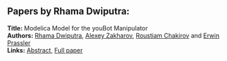 <h2>Papers by Rhama Dwiputra:</h2>
<p>
<b>Title:</b> Modelica Model for the youBot Manipulator<br />
<b>Authors:</b> <a href="../authors/author_79.html">Rhama Dwiputra</a>, <a href="../authors/author_346.html">Alexey Zakharov</a>, <a href="../authors/author_58.html">Roustiam Chakirov</a> and <a href="../authors/author_247.html">Erwin Prassler</a><br />
<b>Links:</b> <a href="../abstracts/abstract_128.pdf">Abstract</a>, <a href="../submissions/ECP140961205_DwiputraZakharovChakirovPrassler.pdf">Full paper</a>
</p>
